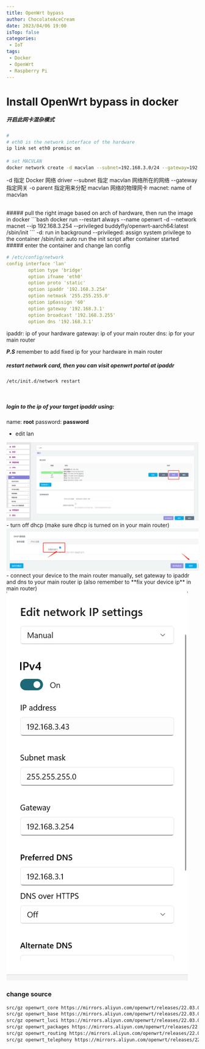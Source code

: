 ```yaml
---
title: OpenWrt bypass
author: ChocolateAceCream
date: 2023/04/06 19:00
isTop: false
categories:
 - IoT
tags:
 - Docker
 - OpenWrt
 - Raspberry Pi
---
```


# Install OpenWrt bypass in docker <Badge text="OpenWrt" type="warning" />

##### 开启此网卡混杂模式
```bash
#
# eth0 is the network interface of the hardware
ip link set eth0 promisc on

# set MACVLAN
docker network create -d macvlan --subnet=192.168.3.0/24 --gateway=192.168.3.1 -o parent=eth0 macnet
```
-d 指定 Docker 网络 driver
--subnet 指定 macvlan 网络所在的网络
--gateway 指定网关
-o parent 指定用来分配 macvlan 网络的物理网卡
macnet: name of macvlan

<br/>
##### pull the right image based on arch of hardware, then run the image in docker
```bash
docker run --restart always --name openwrt -d --network macnet --ip 192.168.3.254 --privileged buddyfly/openwrt-aarch64:latest /sbin/init
```
-d: run in background
--privileged: assign system privilege to the container
/sbin/init: auto run the init script after container started

<br/>
##### enter the container and change lan config

```yml
# /etc/config/network
config interface 'lan'
        option type 'bridge'
        option ifname 'eth0'
        option proto 'static'
        option ipaddr '192.168.3.254'
        option netmask '255.255.255.0'
        option ip6assign '60'
        option gateway '192.168.3.1'
        option broadcast '192.168.3.255'
        option dns '192.168.3.1'
```
ipaddr: ip of your hardware
gateway: ip of your main router
dns: ip for your main router

***P.S***
remember to add fixed ip for your hardware in main router
<br/>
##### restart network card, then you can visit openwrt portal at ipaddr
```bash
/etc/init.d/network restart
```
<br/>

##### login to the ip of your target ipaddr using:

name: **root**
password: **password**

- edit lan
<img src="../../../../../public/img/2023/04/06/1.png" alt="图片alt" title="图片title">
- turn off dhcp (make sure dhcp is turned on in your main router)
<img src="../../../../../public/img/2023/04/06/2.png" alt="图片alt" title="图片title">
- connect your device to the main router manually, set gateway to ipaddr and dns to your main router ip (also remember to **fix your device ip** in main router)
<img src="../../../../../public/img/2023/04/06/3.png" alt="图片alt" title="图片title">

### change source
```bash
src/gz openwrt_core https://mirrors.aliyun.com/openwrt/releases/22.03.0-rc6/targets/armvirt/64/packages/
src/gz openwrt_base https://mirrors.aliyun.com/openwrt/releases/22.03.0-rc6/packages/aarch64_cortex-a53/base
src/gz openwrt_luci https://mirrors.aliyun.com/openwrt/releases/22.03.0-rc6/packages/aarch64_cortex-a53/luci
src/gz openwrt_packages https://mirrors.aliyun.com/openwrt/releases/22.03.0-rc6/packages/aarch64_cortex-a53/packages
src/gz openwrt_routing https://mirrors.aliyun.com/openwrt/releases/22.03.0-rc6/packages/aarch64_cortex-a53/routing
src/gz openwrt_telephony https://mirrors.aliyun.com/openwrt/releases/22.03.0-rc6/packages/aarch64_cortex-a53/telephony

```